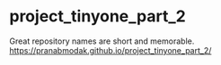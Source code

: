 # project_tinyone_part_2
Great repository names are short and memorable. 
https://pranabmodak.github.io/project_tinyone_part_2/
